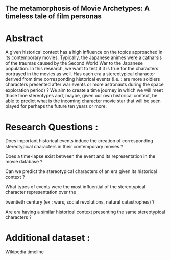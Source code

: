 ## The metamorphosis of Movie Archetypes: A timeless tale of film personas

# Abstract
A given historical context has a high influence on the topics approached in its contemporary movies. Typically, the Japanese animes were a catharsis of the traumas caused by the Second World War to the Japanese population. In this research, we want to test if it is true for the characters portrayed in the movies as well. Has each era a stereotypical character derived from time corresponding historical events (i.e. : are more soldiers characters presented after war events or more astronauts during the space exploration period) ? We aim to create a time journey in which we will meet those time stereotypes and, maybe, given our own historical context, be able to predict what is the incoming character movie star that will be seen played for perhaps the future ten years or more.

# Research Questions : 
Does important historical events induce the creation of corresponding stereotypical characters in their contemporary movies ?

Does a time-lapse exist between the event and its representation in the movie database ?

Can we predict the stereotypical characters of an era given its historical context ?

What types of events were the most influential of the stereotypical character representation over the

twentieth century (ex : wars, social revolutions,
natural catastrophes) ? 

Are era having a similar historical context presenting the same stereotypical characters ?

# Additional dataset : 
Wikipedia timeline
